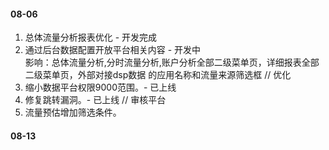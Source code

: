 #### 08-06
1. 总体流量分析报表优化 - 开发完成
2. 通过后台数据配置开放平台相关内容 - 开发中  
影响：总体流量分析,分时流量分析,账户分析全部二级菜单页，详细报表全部二级菜单页，外部对接dsp数据 的应用名称和流量来源筛选框
// 优化
1. 缩小数据平台权限9000范围。- 已上线
2. 修复跳转漏洞。- 已上线
// 审核平台
1. 流量预估增加筛选条件。

#### 08-13
